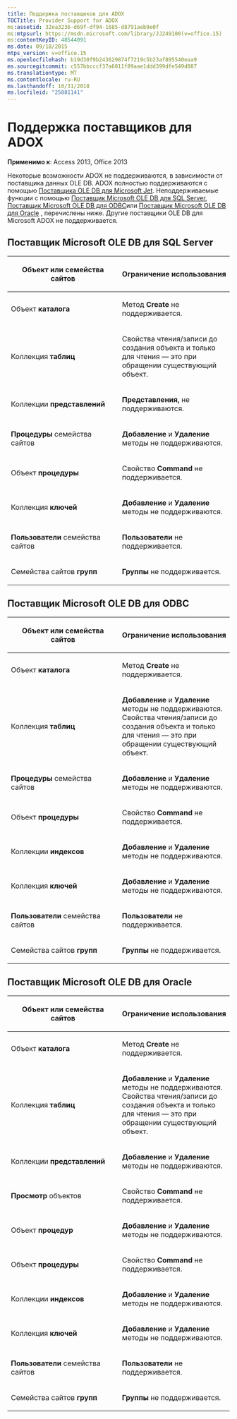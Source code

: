 ```yaml
---
title: Поддержка поставщиков для ADOX
TOCTitle: Provider Support for ADOX
ms:assetid: 32ea3236-d69f-df94-1685-d8791aeb9e0f
ms:mtpsurl: https://msdn.microsoft.com/library/JJ249100(v=office.15)
ms:contentKeyID: 48544091
ms.date: 09/18/2015
mtps_version: v=office.15
ms.openlocfilehash: b19d30f9b243629874f7219c5b23af895540eaa9
ms.sourcegitcommit: c557bbcccf37a6011f89aae1ddd399dfe549d087
ms.translationtype: MT
ms.contentlocale: ru-RU
ms.lasthandoff: 10/31/2018
ms.locfileid: "25881141"
---
```

# <a name="provider-support-for-adox"></a>Поддержка поставщиков для ADOX


**Применимо к**: Access 2013, Office 2013

Некоторые возможности ADOX не поддерживаются, в зависимости от поставщика данных OLE DB. ADOX полностью поддерживаются с помощью [Поставщика OLE DB для Microsoft Jet](microsoft-ole-db-provider-for-microsoft-jet.md). Неподдерживаемые функции с помощью [Поставщик Microsoft OLE DB для SQL Server](microsoft-ole-db-provider-for-sql-server.md), [Поставщик Microsoft OLE DB для ODBC](microsoft-ole-db-provider-for-odbc.md)или [Поставщик Microsoft OLE DB для Oracle](microsoft-ole-db-provider-for-oracle.md) , перечислены ниже. Другие поставщики OLE DB для Microsoft ADOX не поддерживается.

## <a name="microsoft-ole-db-provider-for-sql-server"></a>Поставщик Microsoft OLE DB для SQL Server

<table>
<colgroup>
<col style="width: 50%" />
<col style="width: 50%" />
</colgroup>
<thead>
<tr class="header">
<th><p>Объект или семейства сайтов</p></th>
<th><p>Ограничение использования</p></th>
</tr>
</thead>
<tbody>
<tr class="odd">
<td><p>Объект <strong>каталога</strong></p></td>
<td><p>Метод <strong>Create</strong> не поддерживается.</p></td>
</tr>
<tr class="even">
<td><p>Коллекция <strong>таблиц</strong></p></td>
<td><p>Свойства чтения/записи до создания объекта и только для чтения — это при обращении существующий объект.</p></td>
</tr>
<tr class="odd">
<td><p>Коллекции <strong>представлений</strong></p></td>
<td><p><strong>Представления,</strong> не поддерживаются.</p></td>
</tr>
<tr class="even">
<td><p><strong>Процедуры</strong> семейства сайтов</p></td>
<td><p><strong>Добавление</strong> и <strong>Удаление</strong> методы не поддерживаются.</p></td>
</tr>
<tr class="odd">
<td><p>Объект <strong>процедуры</strong></p></td>
<td><p>Свойство <strong>Command</strong> не поддерживается.</p></td>
</tr>
<tr class="even">
<td><p>Коллекция <strong>ключей</strong></p></td>
<td><p><strong>Добавление</strong> и <strong>Удаление</strong> методы не поддерживаются.</p></td>
</tr>
<tr class="odd">
<td><p><strong>Пользователи</strong> семейства сайтов</p></td>
<td><p><strong>Пользователи</strong> не поддерживается.</p></td>
</tr>
<tr class="even">
<td><p>Семейства сайтов <strong>групп</strong></p></td>
<td><p><strong>Группы</strong> не поддерживается.</p></td>
</tr>
</tbody>
</table>


## <a name="microsoft-ole-db-provider-for-odbc"></a>Поставщик Microsoft OLE DB для ODBC

<table>
<colgroup>
<col style="width: 50%" />
<col style="width: 50%" />
</colgroup>
<thead>
<tr class="header">
<th><p>Объект или семейства сайтов</p></th>
<th><p>Ограничение использования</p></th>
</tr>
</thead>
<tbody>
<tr class="odd">
<td><p>Объект <strong>каталога</strong></p></td>
<td><p>Метод <strong>Create</strong> не поддерживается.</p></td>
</tr>
<tr class="even">
<td><p>Коллекция <strong>таблиц</strong></p></td>
<td><p><strong>Добавление</strong> и <strong>Удаление</strong> методы не поддерживаются. Свойства чтения/записи до создания объекта и только для чтения — это при обращении существующий объект.</p></td>
</tr>
<tr class="odd">
<td><p><strong>Процедуры</strong> семейства сайтов</p></td>
<td><p><strong>Добавление</strong> и <strong>Удаление</strong> методы не поддерживаются.</p></td>
</tr>
<tr class="even">
<td><p>Объект <strong>процедуры</strong></p></td>
<td><p>Свойство <strong>Command</strong> не поддерживается.</p></td>
</tr>
<tr class="odd">
<td><p>Коллекции <strong>индексов</strong></p></td>
<td><p><strong>Добавление</strong> и <strong>Удаление</strong> методы не поддерживаются.</p></td>
</tr>
<tr class="even">
<td><p>Коллекция <strong>ключей</strong></p></td>
<td><p><strong>Добавление</strong> и <strong>Удаление</strong> методы не поддерживаются.</p></td>
</tr>
<tr class="odd">
<td><p><strong>Пользователи</strong> семейства сайтов</p></td>
<td><p><strong>Пользователи</strong> не поддерживается.</p></td>
</tr>
<tr class="even">
<td><p>Семейства сайтов <strong>групп</strong></p></td>
<td><p><strong>Группы</strong> не поддерживается.</p></td>
</tr>
</tbody>
</table>


## <a name="microsoft-ole-db-provider-for-oracle"></a>Поставщик Microsoft OLE DB для Oracle

<table>
<colgroup>
<col style="width: 50%" />
<col style="width: 50%" />
</colgroup>
<thead>
<tr class="header">
<th><p>Объект или семейства сайтов</p></th>
<th><p>Ограничение использования</p></th>
</tr>
</thead>
<tbody>
<tr class="odd">
<td><p>Объект <strong>каталога</strong></p></td>
<td><p>Метод <strong>Create</strong> не поддерживается.</p></td>
</tr>
<tr class="even">
<td><p>Коллекция <strong>таблиц</strong></p></td>
<td><p><strong>Добавление</strong> и <strong>Удаление</strong> методы не поддерживаются. Свойства чтения/записи до создания объекта и только для чтения — это при обращении существующий объект.</p></td>
</tr>
<tr class="odd">
<td><p>Коллекции <strong>представлений</strong></p></td>
<td><p><strong>Добавление</strong> и <strong>Удаление</strong> методы не поддерживаются.</p></td>
</tr>
<tr class="even">
<td><p><strong>Просмотр</strong> объектов</p></td>
<td><p>Свойство <strong>Command</strong> не поддерживается.</p></td>
</tr>
<tr class="odd">
<td><p>Объект <strong>процедур</strong></p></td>
<td><p><strong>Добавление</strong> и <strong>Удаление</strong> методы не поддерживаются.</p></td>
</tr>
<tr class="even">
<td><p>Объект <strong>процедуры</strong></p></td>
<td><p>Свойство <strong>Command</strong> не поддерживается.</p></td>
</tr>
<tr class="odd">
<td><p>Коллекции <strong>индексов</strong></p></td>
<td><p><strong>Добавление</strong> и <strong>Удаление</strong> методы не поддерживаются.</p></td>
</tr>
<tr class="even">
<td><p>Коллекция <strong>ключей</strong></p></td>
<td><p><strong>Добавление</strong> и <strong>Удаление</strong> методы не поддерживаются.</p></td>
</tr>
<tr class="odd">
<td><p><strong>Пользователи</strong> семейства сайтов</p></td>
<td><p><strong>Пользователи</strong> не поддерживается.</p></td>
</tr>
<tr class="even">
<td><p>Семейства сайтов <strong>групп</strong></p></td>
<td><p><strong>Группы</strong> не поддерживается.</p></td>
</tr>
</tbody>
</table>

